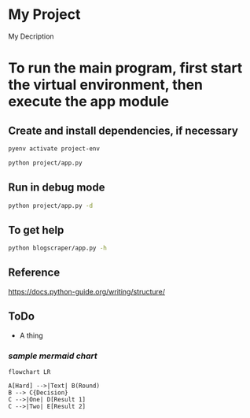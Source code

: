 # My Project

My Decription

# To run the main program, first start the virtual environment, then execute the app module
## Create and install dependencies, if necessary
```sh
pyenv activate project-env
```
```sh
python project/app.py
```
## Run in debug mode
```sh
python project/app.py -d
```
## To get help
```sh
python blogscraper/app.py -h
```

## Reference
https://docs.python-guide.org/writing/structure/

## ToDo
* A thing

### _sample mermaid chart_
```mermaid
flowchart LR

A[Hard] -->|Text| B(Round)
B --> C{Decision}
C -->|One| D[Result 1]
C -->|Two| E[Result 2]
```